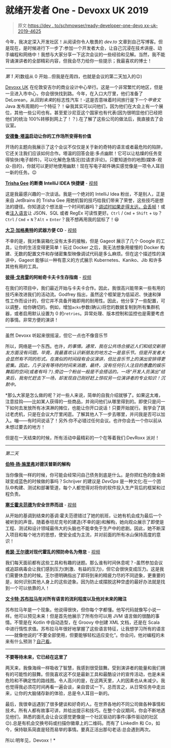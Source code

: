 # 就绪开发者 One - Devoxx UK 2019

> 原文:[https://dev . to/schmowser/ready-developer-one-devo xx-uk-2019-4625](https://dev.to/schmowser/ready-developer-one-devoxx-uk-2019-4625)

今年，我决定深入开发社区！从阅读你令人敬畏的 *dev.to* 文章到自己写博客。但是现在，是时候进行下一步了:参加一个开发者大会，让自己沉浸在技术讲座、动手编程和网络中！我想与大家分享一下这次会议的一些经验和见解。当然，我不能背诵演讲者的全部精彩内容，但我会尽力给你一些提示；我最喜欢的博士！

* * *

*第 1 天*(数组从 0 开始...但我是在周四，也就是会议的第二天加入的😉)

[Devoxx UK](https://www.devoxx.co.uk/) 在伦敦安吉尔的商业设计中心举行。这是一个非常繁忙的地区，但是一旦进入市中心，你会很快找到路。今年，在入口大厅里，他们准备了 DeLorean，从*回到未来*的标志性汽车！-这是否意味着时间旅行是下一个*甲骨文* Java 发布周期的一个特征？！😀我其实可以问他们，因为他们在大会上有一个展位，其他一些公司也有。甚至爱沙尼亚这个国家也有代表(因为很明显他们已经把他们的统治 100%转移到网上了！？).在了解了这些公司的做法后，我直接去了会议室。

**[安德鲁·塔温](https://drewtarvin.com/)启动让你的工作场所变得有价值**

开场的主题向我展示了这个会议不仅仅是关于新的奇特的语言或者最危险的陷阱，它还关注我们应该如何合作。塔温的回答会是:多点幽默！它可以让枯燥的任务变得愉快(电子邮件)，可以化解危急情况(拉请求评论)。只要知道你的地图(媒体-观众-目的)，你就可以更好地使用幽默！现在写电子邮件确实感觉像是一项令人耳目一新的任务。😉

**[Trisha Gee](https://twitter.com/trisha_gee) 的断奏 IntelliJ IDEA 快捷键** - [视频](https://youtu.be/uu7j1_jhiU4?list=PLRsbF2sD7JVqkOs-GFGxBmNf0KECELaiU)

这是我最感兴趣的一次谈话。我是一个绝对的 IntelliJ Idea 粉丝，不是别人，正是来自 JetBrains 的 Trisha Gee 用她机智的技巧给我们带来了荣誉，这些技巧是想法的捷径。你知道这个想法是一个时间机器吗？[调试时如果走得太远，会丢帧](https://www.jetbrains.com/help/idea/altering-the-program-s-execution-flow.html#drop_frame)！或者[注入语言](https://www.jetbrains.com/help/idea/using-language-injections.html)让 JSON、SQL 或者 RegEx 可读性更好。`Ctrl` / `Cmd` + `Shift` + `Up`？`Ctrl` / `Cmd` + `N`？`Alt` + `Enter`？我不想再用我的鼠标了！😆

**[大卫·加格奥特](https://twitter.com/dgageot)的武器方便 CD** - [视频](https://youtu.be/3nfNP00Tv1k?list=PLRsbF2sD7JVqkOs-GFGxBmNf0KECELaiU)

不幸的是，我对集装箱化没有太多的接触，但是 Gageot 展示了几个 Google 的工具，让你的生活变得更简单！玩过 Docker 之后，我无法想象用缓慢的 Docker 构建、无数的配置文件和存储密集型映像调试代码是多么麻烦。但在这个描述性的演讲中，Gageot 能够以一种有意义的方式展示 Kubernetes、Kaniko、Jib 和许多其他有用的工具。

**[彼得·戈弗雷](https://www.linkedin.com/in/peter-godfrey-75662b83/?originalSubdomain=uk)的阿帕奇卡夫卡生存指南** - [视频](https://youtu.be/xsdoQkoao2U?list=PLRsbF2sD7JVqkOs-GFGxBmNf0KECELaiU)

在我们的项目中，我们最近开始与卡夫卡合作。因此，我很高兴能带来一些有用的技巧来改进我们的活动流。Godfrey 指出，虽然这个框架是为低延迟、快速和弹性工作而设计的，但它并不具备开箱即用的耐用性。因此，他分享了一些配置，可以调整，给你确切的。例如，增加`acks`参数(确认)将您的数据复制到所有集群机器，或者启用默认设置为 0 的`retries`。异常处理、版本控制和监控也是需要考虑的事情。非常方便的演讲！

* * *

虽然 Devoxx 听起来很摇滚，但它一点也不像音乐节

所以，网络是一个东西。也许，*的事情。通常，我在公共场合接近人们和结交新朋友方面没有问题。毕竟，我最喜欢认识新朋友的地方之一是音乐节。但是开发者大会显然有不同的形式。在类似的时间段有会议演讲，但比音乐节上的演出安排得更密集。因此，几乎没有等待的时间来消磨，最终，没有任何引人注目的愚蠢的娱乐舞蹈的空间(或者有吗？).旁边一个粉丝一般是不会搭话的。一场“开发人员演出”结束后，我匆忙赶去下一场，却发现自己刚好赶上惊叹另一位演讲者的专业知识！沉默中。*

 *那么大家是怎么做的呢？对一些人来说，简单的自我介绍就够了。如果这太难，注意挂钩——比如某人获得的一些商品，并询问他们从哪里得到的。即使只是问一下如何去发放所有冰淇淋的摊位，也能让你开口说话！只要开始就行。我学会了跳过老虎机，只是在会议大厅里闲逛。了解其他人下一步去哪里，并问我是否可以加入。嘣——有时间说话了！另外:你不必错过任何会议。也许你会去一个你以前从未想过要去的地方！

但是在一天结束的时候，所有活动中最精彩的一个在等着我们:DevRoxx 派对！

* * *

*第二天*

**[伯特·扬·施里弗](https://twitter.com/bjschrijver)对德沃普斯的解构**

当你像我一样的时候，你可能会经常问自己债务到底是什么。是你把红色的詹金斯球变成蓝色的时候做的事吗？Schrijver 的建议是 *DevOps* 是一种文化:在一个团队中构建、测试和部署管道，每个人都觉得对将你的软件投入生产背后的框架和过程负责。

**[塞壬霍夫范德](https://twitter.com/SecurityPony)为安全世界而战** - [视频](https://www.youtube.com/watch?v=jWyxMv6h3S4&feature=youtu.be)

从开始的基调到结束的基调:霍夫范德错过了她的航班，让她有机会成为最后一个被听到的声音。随着泰坦尼克号的建造(不幸的是)和解构，她向观众展示了即使是工程、测试和设计领域最伟大的头脑也不能幸免于生产中的悲剧。因此，她不断深入项目和每个地方的思想，使安全成为主流，并对前面的所有冰山保持高度的意识！

**[希瑟·王尔德](https://twitter.com/heathriel)对现代霍乱的预防命名为倦怠** - [视频](https://youtu.be/zS-QsLsQGsI?list=PLRsbF2sD7JVqkOs-GFGxBmNf0KECELaiU)

我们每天面前都有这些工具和有趣的谜题。那么谁有时间休息呢？-虽然参加会议或追踪病毒会让我们感到压力(刺激、有益的压力)，但它会很快变成压力。这是我们需要休息的时候。王尔德明确指出了即将到来的精疲力尽的不同迹象，更重要的是，如何识别其他人身上的这些迹象。因为防止或摆脱这种空虚的最好办法就是找到一个可以依靠的人！

**[文卡特·苏布拉马年](https://twitter.com/venkat_s)对所有语言的流利程度以及他对未来的赌注**

苏布拉马年是一个现象。他说得很快，但你每个字都懂。他写代码就像写小说一样。他可以预见未来！但是首先他展示了所有你可以用 JVM 语言做的很酷的事情。不管是在 Kotlin 中自动造型，在 Groovy 中创建 XML 文档，还是在 Scala 中进行惰性求值。苏布拉马年很好地掌握了这些语言特征，让我想学习所有的语言——就像他说的“不要全部使用，但要能够轻松适应变化”。你会问，他对编程的未来有什么预测？[自己看](https://youtu.be/1sjoiBA0MTw?list=PLRsbF2sD7JVqkOs-GFGxBmNf0KECELaiU)。

* * *

**不要等待未来，它已经在这里了**

两天来，我像海绵一样吸收了智慧，我感到很受鼓舞。受到演讲者的能量和我们拥有的可能性的鼓舞。但我喜欢这不仅是最新工具和最酷设计的宣传活动，也是未来危险和不确定性的路线图。令人高兴的是，在这两天里，人的因素也从未减少。我也觉得我必须花时间再看一遍会谈，亲自尝试一下。总而言之，从日常任务中走出来，让你的大脑储存新的体验，总是令人耳目一新的。

最后，我很幸运遇到了很多健谈和好奇的人。在世界各地的不同公司做各种事情和技术。所有人都有故事可讲，并给出提示和技巧。在整个会议期间，你会不断地遇见他们，熟悉的面孔会让会议感觉更像是一个社区驱动的事件(事件驱动的社区😉).总是有机会交换号码或扫描你徽章上的二维码。而有了 LinkedIn 和 Co，如今，保持联系简直是轻而易举的事情。要真正活出那句老话:总会遇到两次。

所以:明年见，Devoxx！*